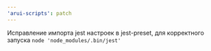 ```yaml
---
'arui-scripts': patch
---
```


Исправление импорта jest настроек в jest-preset, для корректного запуска `node 'node_modules/.bin/jest'`
